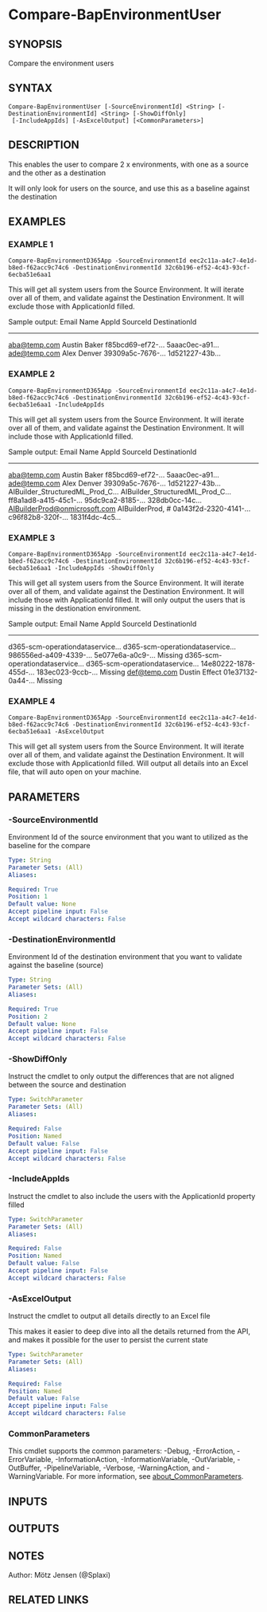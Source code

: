 ﻿---
external help file: d365bap.tools-help.xml
Module Name: d365bap.tools
online version:
schema: 2.0.0
---

# Compare-BapEnvironmentUser

## SYNOPSIS
Compare the environment users

## SYNTAX

```
Compare-BapEnvironmentUser [-SourceEnvironmentId] <String> [-DestinationEnvironmentId] <String> [-ShowDiffOnly]
 [-IncludeAppIds] [-AsExcelOutput] [<CommonParameters>]
```

## DESCRIPTION
This enables the user to compare 2 x environments, with one as a source and the other as a destination

It will only look for users on the source, and use this as a baseline against the destination

## EXAMPLES

### EXAMPLE 1
```
Compare-BapEnvironmentD365App -SourceEnvironmentId eec2c11a-a4c7-4e1d-b8ed-f62acc9c74c6 -DestinationEnvironmentId 32c6b196-ef52-4c43-93cf-6ecba51e6aa1
```

This will get all system users from the Source Environment.
It will iterate over all of them, and validate against the Destination Environment.
It will exclude those with ApplicationId filled.

Sample output:
Email                          Name                           AppId                SourceId        DestinationId
-----                          ----                           -----                --------        -------------
aba@temp.com                   Austin Baker                                        f85bcd69-ef72-… 5aaac0ec-a91…
ade@temp.com                   Alex Denver                                         39309a5c-7676-… 1d521227-43b…

### EXAMPLE 2
```
Compare-BapEnvironmentD365App -SourceEnvironmentId eec2c11a-a4c7-4e1d-b8ed-f62acc9c74c6 -DestinationEnvironmentId 32c6b196-ef52-4c43-93cf-6ecba51e6aa1 -IncludeAppIds
```

This will get all system users from the Source Environment.
It will iterate over all of them, and validate against the Destination Environment.
It will include those with ApplicationId filled.

Sample output:
Email                          Name                           AppId                SourceId        DestinationId
-----                          ----                           -----                --------        -------------
aba@temp.com                   Austin Baker                                        f85bcd69-ef72-… 5aaac0ec-a91…
ade@temp.com                   Alex Denver                                         39309a5c-7676-… 1d521227-43b…
AIBuilder_StructuredML_Prod_C… AIBuilder_StructuredML_Prod_C… ff8a1ad8-a415-45c1-… 95dc9ca2-8185-… 328db0cc-14c…
AIBuilderProd@onmicrosoft.com  AIBuilderProd, #               0a143f2d-2320-4141-… c96f82b8-320f-… 1831f4dc-4c5…

### EXAMPLE 3
```
Compare-BapEnvironmentD365App -SourceEnvironmentId eec2c11a-a4c7-4e1d-b8ed-f62acc9c74c6 -DestinationEnvironmentId 32c6b196-ef52-4c43-93cf-6ecba51e6aa1 -IncludeAppIds -ShowDiffOnly
```

This will get all system users from the Source Environment.
It will iterate over all of them, and validate against the Destination Environment.
It will include those with ApplicationId filled.
It will only output the users that is missing in the destionation environment.

Sample output:
Email                          Name                           AppId                SourceId        DestinationId
-----                          ----                           -----                --------        -------------
d365-scm-operationdataservice… d365-scm-operationdataservice… 986556ed-a409-4339-… 5e077e6a-a0c9-… Missing
d365-scm-operationdataservice… d365-scm-operationdataservice… 14e80222-1878-455d-… 183ec023-9ccb-… Missing
def@temp.com                   Dustin Effect                                       01e37132-0a44-… Missing

### EXAMPLE 4
```
Compare-BapEnvironmentD365App -SourceEnvironmentId eec2c11a-a4c7-4e1d-b8ed-f62acc9c74c6 -DestinationEnvironmentId 32c6b196-ef52-4c43-93cf-6ecba51e6aa1 -AsExcelOutput
```

This will get all system users from the Source Environment.
It will iterate over all of them, and validate against the Destination Environment.
It will exclude those with ApplicationId filled.
Will output all details into an Excel file, that will auto open on your machine.

## PARAMETERS

### -SourceEnvironmentId
Environment Id of the source environment that you want to utilized as the baseline for the compare

```yaml
Type: String
Parameter Sets: (All)
Aliases:

Required: True
Position: 1
Default value: None
Accept pipeline input: False
Accept wildcard characters: False
```

### -DestinationEnvironmentId
Environment Id of the destination environment that you want to validate against the baseline (source)

```yaml
Type: String
Parameter Sets: (All)
Aliases:

Required: True
Position: 2
Default value: None
Accept pipeline input: False
Accept wildcard characters: False
```

### -ShowDiffOnly
Instruct the cmdlet to only output the differences that are not aligned between the source and destination

```yaml
Type: SwitchParameter
Parameter Sets: (All)
Aliases:

Required: False
Position: Named
Default value: False
Accept pipeline input: False
Accept wildcard characters: False
```

### -IncludeAppIds
Instruct the cmdlet to also include the users with the ApplicationId property filled

```yaml
Type: SwitchParameter
Parameter Sets: (All)
Aliases:

Required: False
Position: Named
Default value: False
Accept pipeline input: False
Accept wildcard characters: False
```

### -AsExcelOutput
Instruct the cmdlet to output all details directly to an Excel file

This makes it easier to deep dive into all the details returned from the API, and makes it possible for the user to persist the current state

```yaml
Type: SwitchParameter
Parameter Sets: (All)
Aliases:

Required: False
Position: Named
Default value: False
Accept pipeline input: False
Accept wildcard characters: False
```

### CommonParameters
This cmdlet supports the common parameters: -Debug, -ErrorAction, -ErrorVariable, -InformationAction, -InformationVariable, -OutVariable, -OutBuffer, -PipelineVariable, -Verbose, -WarningAction, and -WarningVariable. For more information, see [about_CommonParameters](http://go.microsoft.com/fwlink/?LinkID=113216).

## INPUTS

## OUTPUTS

## NOTES
Author: Mötz Jensen (@Splaxi)

## RELATED LINKS
